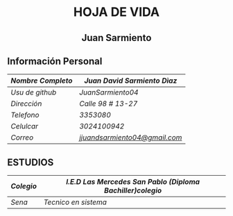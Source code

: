 # <center> HOJA DE VIDA </center>

<center></center>

## <center>**Juan Sarmiento** <br></center>

## **Información Personal**

| *Nombre Completo* | *Juan David Sarmiento Dìaz*   |
|-------------------|-------------------------------|
| *Usu de github*   | *JuanSarmiento04*             |
| *Dirección*       | *Calle 98 # 13-27*            |
| *Telefono*        | *3353080*                     |
| *Celulcar*        | *3024100942*                  |
| *Correo*          | *jjuandsarmiento04@gmail.com* |

## **ESTUDIOS**
| *Colegio* | *I.E.D Las Mercedes San Pablo (Diploma Bachiller)colegio* |
|-----------|-----------------------------------------------------------|
| *Sena*    | *Tecnico en sistema*                                      |
